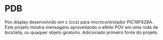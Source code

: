 # PDB
Pov display desenvolvido em c (ccs) para microcontrolador PIC16F628A.
Este projeto mostra mensagens aproveitando o efeito POV em uma roda de bicicleta, ou quaquer objeto giratorio.
Adicionado primeiro fonte do projeto.

